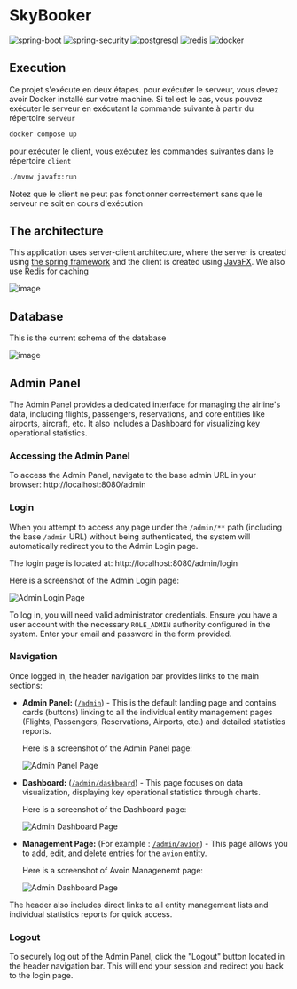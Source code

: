 # SkyBooker
![spring-boot](https://img.shields.io/badge/Spring_Boot-6DB33F?style=for-the-badge&logo=spring-boot&logoColor=white)
![spring-security](https://img.shields.io/badge/Spring_Security-6DB33F?style=for-the-badge&logo=Spring-Security&logoColor=white)
![postgresql](https://img.shields.io/badge/PostgreSQL-316192?style=for-the-badge&logo=postgresql&logoColor=white)
![redis](https://img.shields.io/badge/redis-%23DD0031.svg?&style=for-the-badge&logo=redis&logoColor=white)
![docker](https://img.shields.io/badge/Docker-2CA5E0?style=for-the-badge&logo=docker&logoColor=white)

## Execution
Ce projet s'exécute en deux étapes. pour exécuter le serveur, vous devez avoir Docker installé sur votre machine. Si tel est le cas, vous pouvez exécuter le serveur en exécutant la commande suivante à partir du répertoire `serveur`
```bash
docker compose up
```
pour exécuter le client, vous exécutez les commandes suivantes dans le répertoire `client`
```bash
./mvnw javafx:run
```
Notez que le client ne peut pas fonctionner correctement sans que le serveur ne soit en cours d'exécution

## The architecture
This application uses server-client architecture, where the server is created using [the spring framework](https://spring.io/projects/spring-framework) and the client is created using [JavaFX](https://openjfx.io/). We also use [Redis](https://redis.io/) for caching

![image](img/architecture.png)



## Database
This is the current schema of the database

![image](img/MCD.png)

## Admin Panel

The Admin Panel provides a dedicated interface for managing the airline's data, including flights, passengers, reservations, and core entities like airports, aircraft, etc. It also includes a Dashboard for visualizing key operational statistics.

### Accessing the Admin Panel

To access the Admin Panel, navigate to the base admin URL in your browser: http://localhost:8080/admin

### Login

When you attempt to access any page under the `/admin/**` path (including the base `/admin` URL) without being authenticated, the system will automatically redirect you to the Admin Login page.

The login page is located at: http://localhost:8080/admin/login

Here is a screenshot of the Admin Login page:

![Admin Login Page](img/admin_login_page.png)

To log in, you will need valid administrator credentials. Ensure you have a user account with the necessary `ROLE_ADMIN` authority configured in the system. Enter your email and password in the form provided.

### Navigation

Once logged in, the header navigation bar provides links to the main sections:

* **Admin Panel:** ([`/admin`](http://localhost:8080/admin)) - This is the default landing page and contains cards (buttons) linking to all the individual entity management pages (Flights, Passengers, Reservations, Airports, etc.) and detailed statistics reports.

  Here is a screenshot of the Admin Panel page:

  ![Admin Panel Page](img/admin_panel_page.png)

* **Dashboard:** ([`/admin/dashboard`](http://localhost:8080/admin/dashboard)) - This page focuses on data visualization, displaying key operational statistics through charts.

  Here is a screenshot of the Dashboard page:

  ![Admin Dashboard Page](img/admin_dashboard_page.png)

* **Management Page:** (For example : [`/admin/avion`](http://localhost:8080/admin/avion)) - This page allows you to add, edit, and delete entries for the `avion` entity.
    
    Here is a screenshot of Avoin Managenemt page:

  ![Admin Dashboard Page](img/avion_management_page.png)

The header also includes direct links to all entity management lists and individual statistics reports for quick access.

### Logout

To securely log out of the Admin Panel, click the "Logout" button located in the header navigation bar. This will end your session and redirect you back to the login page.

